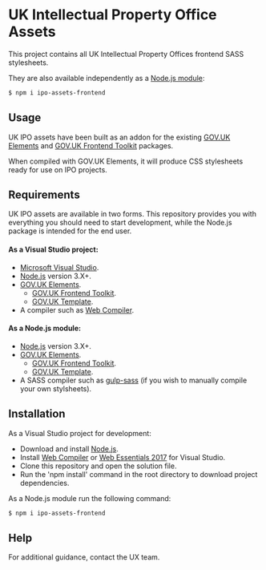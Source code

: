 # UK Intellectual Property Office Assets

This project contains all UK Intellectual Property Offices frontend SASS stylesheets.

They are also available independently as a <a href="https://www.npmjs.com/package/ipo-assets-frontend">Node.js module</a>:

```sh
$ npm i ipo-assets-frontend
```

## Usage

UK IPO assets have been built as an addon for the existing <a href="https://github.com/alphagov/govuk_elements">GOV.UK Elements</a> and <a href="https://github.com/alphagov/govuk_frontend_toolkit">GOV.UK Frontend Toolkit</a>  packages.

When compiled with GOV.UK Elements, it will produce CSS stylesheets ready for use on IPO projects.

## Requirements

UK IPO assets are available in two forms. This repository provides you with everything you should need to start development, while the Node.js package is intended for the end user.

#### As a Visual Studio project:
* <a href="https://www.visualstudio.com/">Microsoft Visual Studio</a>. 
* <a href="https://nodejs.org/en/">Node.js</a> version 3.X+.
* <a href="https://github.com/alphagov/govuk_elements">GOV.UK Elements</a>. 
  * <a href="https://github.com/alphagov/govuk_frontend_toolkit">GOV.UK Frontend Toolkit</a>.  
  * <a href="https://github.com/alphagov/govuk_template">GOV.UK Template</a>. 
* A compiler such as <a href="https://marketplace.visualstudio.com/items?itemName=MadsKristensen.WebCompiler">Web Compiler</a>.
 

#### As a Node.js module:
* <a href="https://nodejs.org/en/">Node.js</a> version 3.X+.
* <a href="https://github.com/alphagov/govuk_elements">GOV.UK Elements</a>. 
  * <a href="https://github.com/alphagov/govuk_frontend_toolkit">GOV.UK Frontend Toolkit</a>.  
  * <a href="https://github.com/alphagov/govuk_template">GOV.UK Template</a>. 
* A SASS compiler such as <a href="https://github.com/dlmanning/gulp-sass">gulp-sass</a> (if you wish to manually compile your own stylsheets). 

## Installation
As a Visual Studio project for development: 
* Download and install <a href="https://nodejs.org/en/">Node.js</a>.
* Install <a href="https://marketplace.visualstudio.com/items?itemName=MadsKristensen.WebCompiler">Web Compiler</a> or <a href="https://marketplace.visualstudio.com/items?itemName=MadsKristensen.WebExtensionPack2017">Web Essentials 2017</a> for Visual Studio.
* Clone this repository and open the solution file.  
* Run the 'npm install' command in the root directory to download project dependencies.


As a Node.js module run the following command:
```sh
$ npm i ipo-assets-frontend
```


## Help

For additional guidance, contact the UX team.
